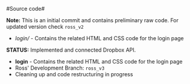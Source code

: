 #Source code#

**Note:** This is an initial commit and contains preliminary raw code. For updated version check `ross_v2`


*	_login/_ - Contains the related HTML and CSS code for the login page

**STATUS:** Implemented and connected Dropbox API. 


*	**login** - Contains the related HTML and CSS code for the login page
  *	Ross' Development Branch: `ross_v3`
  * Cleaning up and code restructuring in progress


